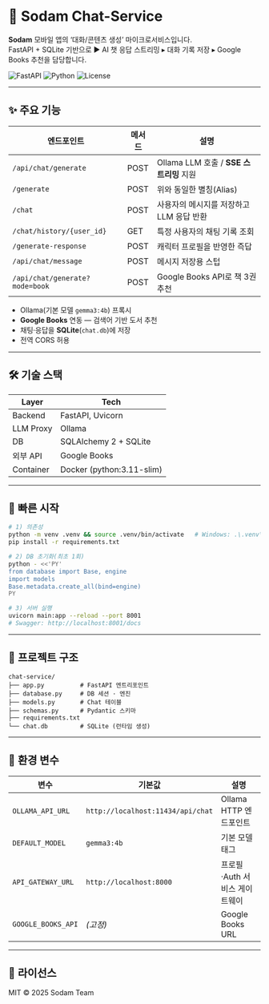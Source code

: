 # 💬 Sodam Chat-Service

**Sodam** 모바일 앱의 ‘대화/콘텐츠 생성’ 마이크로서비스입니다.  
FastAPI + SQLite 기반으로 ▶ AI 챗 응답 스트리밍 ▸ 대화 기록 저장 ▸ Google Books 추천을 담당합니다.

![FastAPI](https://img.shields.io/badge/FastAPI-0.111.0-009688?logo=fastapi&logoColor=white)
![Python](https://img.shields.io/badge/python-3.11-blue)
![License](https://img.shields.io/badge/license-MIT-green)

---

## ✨ 주요 기능
| 엔드포인트 | 메서드 | 설명 |
|------------|--------|------|
| `/api/chat/generate` | POST | Ollama LLM 호출 / **SSE 스트리밍** 지원 |
| `/generate` | POST | 위와 동일한 별칭(Alias) |
| `/chat` | POST | 사용자의 메시지를 저장하고 LLM 응답 반환 |
| `/chat/history/{user_id}` | GET | 특정 사용자의 채팅 기록 조회 |
| `/generate-response` | POST | 캐릭터 프로필을 반영한 즉답 |
| `/api/chat/message` | POST | 메시지 저장용 스텁 |
| `/api/chat/generate?mode=book` | POST | Google Books API로 책 3권 추천 |

* Ollama(기본 모델 `gemma3:4b`) 프록시  
* **Google Books** 연동 — 검색어 기반 도서 추천  
* 채팅·응답을 **SQLite**(`chat.db`)에 저장  
* 전역 CORS 허용

---

## 🛠️ 기술 스택
| Layer | Tech |
|-------|------|
| Backend | FastAPI, Uvicorn |
| LLM Proxy | Ollama |
| DB | SQLAlchemy 2 + SQLite |
| 외부 API | Google Books |
| Container | Docker (python:3.11-slim) |

---

## 🚀 빠른 시작

```bash
# 1) 의존성
python -m venv .venv && source .venv/bin/activate   # Windows: .\.venv\Scripts\activate
pip install -r requirements.txt

# 2) DB 초기화(최초 1회)
python - <<'PY'
from database import Base, engine
import models
Base.metadata.create_all(bind=engine)
PY

# 3) 서버 실행
uvicorn main:app --reload --port 8001
# Swagger: http://localhost:8001/docs
````

---

## 📂 프로젝트 구조

```text
chat-service/
├── app.py          # FastAPI 엔트리포인트
├── database.py     # DB 세션 · 엔진
├── models.py       # Chat 테이블
├── schemas.py      # Pydantic 스키마
├── requirements.txt
└── chat.db         # SQLite (런타임 생성)
```

---

## 🔧 환경 변수

| 변수                 | 기본값                               | 설명                 |
| ------------------ | --------------------------------- | ------------------ |
| `OLLAMA_API_URL`   | `http://localhost:11434/api/chat` | Ollama HTTP 엔드포인트  |
| `DEFAULT_MODEL`    | `gemma3:4b`                       | 기본 모델 태그           |
| `API_GATEWAY_URL`  | `http://localhost:8000`           | 프로필·Auth 서비스 게이트웨이 |
| `GOOGLE_BOOKS_API` | *(고정)*                            | Google Books URL   |

---

## 📜 라이선스

MIT © 2025 Sodam Team

```
```
